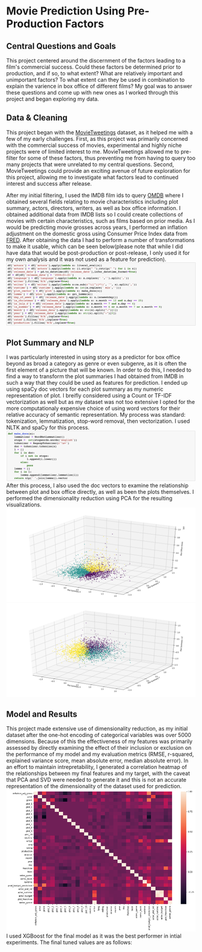 # Movie Prediction Using Pre-Production Factors
## Central Questions and Goals
This project centered around the discernment of the factors leading to a film's commercial success. Could these factors be determined prior to production, and if so, to what extent? What are relatively important and unimportant factors? To what extent can they be used in combination to explain the varience in box office of different films? My goal was to answer these questions and come up with new ones as I worked through this project and began exploring my data.
## Data & Cleaning
This project began with the [MovieTweetings](https://github.com/sidooms/MovieTweetings) dataset, as it helped me with a few of my early challenges. First, as this project was primarily concerned with the commercial success of movies, experimental and highly niche projects were of limited interest to me. MovieTweetings allowed me to pre-filter for some of these factors, thus preventing me from having to query too many projects that were unrelated to my central questions. Second, MovieTweetings could provide an exciting avenue of future exploration for this project, allowing me to investigate what factors lead to continued interest and success after release.

After my initial filtering, I used the IMDB film ids to query [OMDB](http://www.omdbapi.com/) where I obtained several fields relating to movie characteristics including plot summary, actors, directors, writers, as well as box office information. I obtained additional data from IMDB lists so I could create collections of movies with certain characteristics, such as films based on prior media. As I would be predicting movie grosses across years, I performed an inflation adjustment on the domestic gross using Consumer Price Index data from [FRED](https://fred.stlouisfed.org/categories/9). After obtaining the data I had to perform a number of transformations to make it usable, which can be seen below(please note that while I did have data that would be post-production or post-release, I only used it for my own analysis and it was not used as a feature for prediction).
![cleaning functions](images/cleaning.jpeg?raw=true "Title")

## Plot Summary and NLP
I was particularly interested in using story as a predictor for box office beyond as broad a category as genre or even subgenre, as it is often the first element of a picture that will be known. In order to do this, I needed to find a way to transform the plot summaries I had obtained from IMDB in such a way that they could be used as features for prediction. I ended up using spaCy doc vectors for each plot summary as my numeric representation of plot. I breifly considered using a Count or TF-IDF vectorization as well but as my dataset was not too extensive I opted for the more computationaly expensive choice of using word vectors for their relative accuracy of semantic representation. My process was standard: tokenization, lemmatization, stop-word removal, then vectorization. I used NLTK and spaCy for this process.
![cleaning functions](images/doc_creation.jpeg?raw=true "Title")
After this process, I also used the doc vectors to examine the relationship between plot and box office directly, as well as been the plots themselves. I performed the dimensionality reduction using PCA for the resulting visualizations.
![cleaning functions](images/box_story.png?raw=true "Title")
![cleaning functions](images/story.png?raw=true "Title")

## Model and Results
This project made extensive use of dimensionality reduction, as my initial dataset after the one-hot encoding of categorical variables was over 5000 dimensions. Because of this the effectiveness of my features was primarily assessed by directly examining the effect of their inclusion or exclusion on the performance of my model and my evaluation metrics (RMSE, r-squared, explained variance score, mean absolute error, median absolute error). In an effort to maintain intrepretability, I generated a correlation heatmap of the relationships between my final features and my target, with the caveat that PCA and SVD were needed to generate it and this is not an accurate representation of the dimensionality of the dataset used for prediction.
![cleaning functions](images/corr_map.png?raw=true "Title")
I used XGBoost for the final model as it was the best performer in intial experiments. The final tuned values are as follows:
